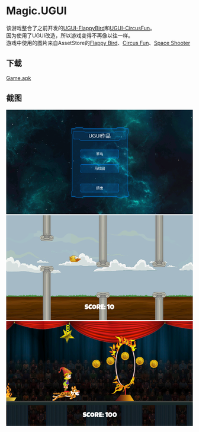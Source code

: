 # Magic.UGUI

该游戏整合了之前开发的[UGUI-FlappyBird](https://github.com/qq306041575/UGUI-FlappyBird)和[UGUI-CircusFun](https://github.com/qq306041575/UGUI-CircusFun)。  
因为使用了UGUI改造，所以游戏变得不再像以往一样。  
游戏中使用的图片来自AssetStore的[Flappy Bird](https://www.assetstore.unity3d.com/#!/content/80330)、[Circus Fun](https://www.assetstore.unity3d.com/#!/content/28887)、[Space Shooter](https://www.assetstore.unity3d.com/#!/content/13866)

## 下载
[Game.apk](https://github.com/qq306041575/Magic.UGUI/raw/master/Game.apk)

## 截图
![screenshot](/Screenshots/Screenshot1.png)  
![screenshot](/Screenshots/Screenshot2.png)  
![screenshot](/Screenshots/Screenshot3.png)
